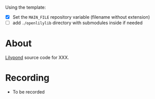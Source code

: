 Using the template:
- [x] Set the `MAIN_FILE` repository variable (filename without extension)
- [ ] add `./openlilylib` directory with submodules inside if needed

# About

[Lilypond](https://lilypond.org/) source code for XXX.

# Recording

- To be recorded
